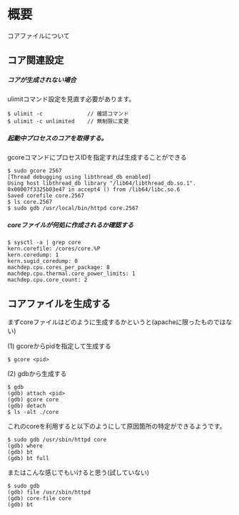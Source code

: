 # 概要
コアファイルについて

## コア関連設定

#####  コアが生成されない場合
ulimitコマンド設定を見直す必要があります。
```
$ ulimit -c              // 確認コマンド
$ ulimit -c unlimited    // 無制限に変更
```

##### 起動中プロセスのコアを取得する。
gcoreコマンドにプロセスIDを指定すれば生成することができる
```
$ sudo gcore 2567
[Thread debugging using libthread_db enabled]
Using host libthread_db library "/lib64/libthread_db.so.1".
0x00007f3325b03e47 in accept4 () from /lib64/libc.so.6
Saved corefile core.2567
$ ls core.2567
$ sudo gdb /usr/local/bin/httpd core.2567
```

#####  coreファイルが何処に作成されるか確認する
```
$ sysctl -a | grep core 
kern.corefile: /cores/core.%P
kern.coredump: 1
kern.sugid_coredump: 0
machdep.cpu.cores_per_package: 8
machdep.cpu.thermal.core_power_limits: 1
machdep.cpu.core_count: 2
```

## コアファイルを生成する
まずcoreファイルはどのように生成するかというと(apacheに限ったものではない)

(1) gcoreからpidを指定して生成する
```
$ gcore <pid>
```

(2) gdbから生成する
```
$ gdb
(gdb) attach <pid>
(gdb) gcore core
(gdb) detach
$ ls -alt ./core
```

これのcoreを利用すると以下のようにして原因箇所の特定ができるようです。
```
$ sudo gdb /usr/sbin/httpd core
(gdb) where
(gdb) bt
(gdb) bt full
```

またはこんな感じでもいけると思う(試していない)
```
$ sudo gdb
(gdb) file /usr/sbin/httpd
(gdb) core-file core
(gdb) bt
```


